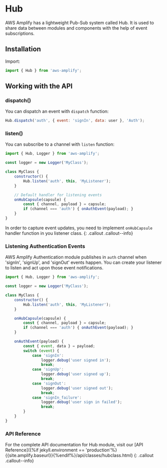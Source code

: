 ---
---
# Hub

AWS Amplify has a lightweight Pub-Sub system called Hub. It is used to share data between modules and components with the help of event subscriptions.

## Installation

Import:
```js
import { Hub } from 'aws-amplify';
```

## Working with the API

### dispatch()

You can dispatch an event with `dispatch` function:
```js
Hub.dispatch('auth', { event: 'signIn', data: user }, 'Auth');
```

### listen()

You can subscribe to a channel with `listen` function:
```js
import { Hub, Logger } from 'aws-amplify';

const logger = new Logger('MyClass');

class MyClass {
    constructor() {
        Hub.listen('auth', this, 'MyListener');
    }

    // Default handler for listening events
    onHubCapsule(capsule) {
        const { channel, payload } = capsule;
        if (channel === 'auth') { onAuthEvent(payload); }
    }
}
```

In order to capture event updates, you need to implement `onHubCapsule` handler function in you listener class.
{: .callout .callout--info}

### Listening Authentication Events

AWS Amplify Authentication module publishes in `auth` channel when 'signIn', 'signUp', and 'signOut' events happen. You can create your listener to listen and act upon those event notifications.

```js
import { Hub, Logger } from 'aws-amplify';

const logger = new Logger('MyClass');

class MyClass {
    constructor() {
        Hub.listen('auth', this, 'MyListener');
    }

    onHubCapsule(capsule) {
        const { channel, payload } = capsule;
        if (channel === 'auth') { onAuthEvent(payload); }
    }

    onAuthEvent(payload) {
        const { event, data } = payload;
        switch (event) {
            case 'signIn':
                logger.debug('user signed in');
                break;
            case 'signUp':
                logger.debug('user signed up');
                break;
            case 'signOut':
                logger.debug('user signed out');
                break;
            case 'signIn_failure':
                logger.debug('user sign in failed');
                break;
        }
    }
}
```

### API Reference

For the complete API documentation for Hub module, visit our [API Reference]({%if jekyll.environment == 'production'%}{{site.amplify.baseurl}}{%endif%}/api/classes/hubclass.html)
{: .callout .callout--info}

